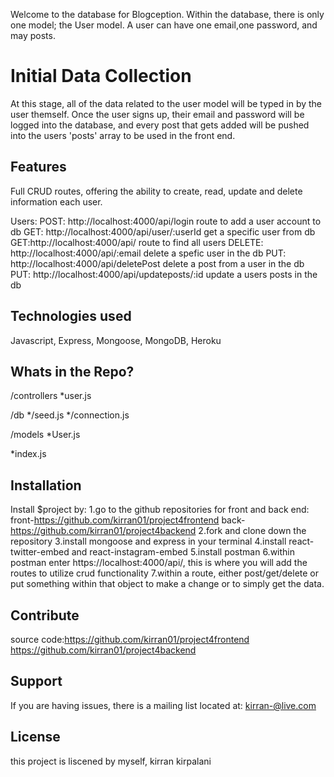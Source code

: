 Welcome to the database for Blogception. Within the database, there is only one model; the User model. A user can have one email,one password, and may posts.

Initial Data Collection
========

At this stage, all of the data related to the user model will be typed in by the user themself. Once the user signs up, their email and password will be logged into the database, and every post that gets added will be pushed into the users 'posts' array to be used in the front end. 


Features
--------

Full CRUD routes, offering the ability to create, read, update and delete information each user.

Users:
POST: http://localhost:4000/api/login route to add a user account to db
GET: http://localhost:4000/api/user/:userId get a specific user from db
GET:http://localhost:4000/api/ route to find all users
DELETE: http://localhost:4000/api/:email delete a spefic user in the db
PUT: http://localhost:4000/api/deletePost delete a post from a user in the db
PUT: http://localhost:4000/api/updateposts/:id update a users posts in the db





Technologies used
-------
Javascript, Express, Mongoose, MongoDB, Heroku


Whats in the Repo?
-------
/controllers
*user.js

/db
*/seed.js
*/connection.js

/models
*User.js

*index.js


Installation
------------

Install $project by:
1.go to the github repositories for front and back end:
front-https://github.com/kirran01/project4frontend
back-https://github.com/kirran01/project4backend
2.fork and clone down the repository
3.install mongoose and express in your terminal 
4.install react-twitter-embed and react-instagram-embed
5.install postman
6.within postman enter https://localhost:4000/api/, this is where you will add the routes to utilize crud functionality
7.within a route, either post/get/delete or put something within that object to make a change or to simply get the data.


Contribute
----------

source code:https://github.com/kirran01/project4frontend
https://github.com/kirran01/project4backend

Support
-------

If you are having issues, there is a mailing list located at: kirran-@live.com

License
-------

this project is liscened by myself, kirran kirpalani

